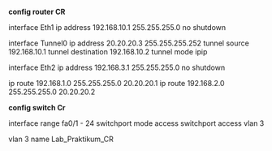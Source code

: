 **config router CR**

interface Eth1
 ip address 192.168.10.1 255.255.255.0
 no shutdown

interface Tunnel0
 ip address 20.20.20.3 255.255.255.252
 tunnel source 192.168.10.1
 tunnel destination 192.168.10.2
 tunnel mode ipip

interface Eth2
 ip address 192.168.3.1 255.255.255.0
 no shutdown

ip route 192.168.1.0 255.255.255.0 20.20.20.1
ip route 192.168.2.0 255.255.255.0 20.20.20.2

**config switch Cr**

interface range fa0/1 - 24
 switchport mode access
 switchport access vlan 3

vlan 3
 name Lab_Praktikum_CR
